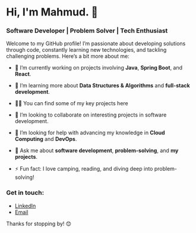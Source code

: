 # Hi, I'm Mahmud. 👋

### Software Developer | Problem Solver | Tech Enthusiast  

Welcome to my GitHub profile! I’m passionate about developing solutions through code, constantly learning new technologies, and tackling challenging problems. Here’s a bit more about me:

- 🔭 I’m currently working on projects involving **Java**, **Spring Boot**, and **React**.

- 🌱 I’m learning more about **Data Structures & Algorithms** and **full-stack development**.

- 👨‍💻 You can find some of my key projects here

- 👯 I’m looking to collaborate on interesting projects in software development.

- 🤔 I’m looking for help with advancing my knowledge in **Cloud Computing** and **DevOps**.

- 💬 Ask me about **software development**, **problem-solving**, and **my projects**.

- ⚡ Fun fact: I love camping, reading, and diving deep into problem-solving!

### Get in touch:
- [LinkedIn](https://www.linkedin.com/in/abdullah-mahmud-532b62103)
- [Email](mailto:abdullahalmahmud28@gmail.com)

Thanks for stopping by! 😊   




